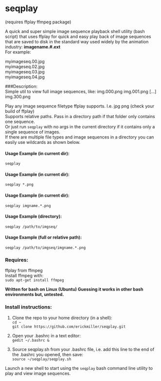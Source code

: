 # seqplay
(requires ffplay ffmpeg package)  

A quick and super simple image sequence playback shell utility (bash script) that uses ffplay for quick and easy play back of image sequences that are saved to disk in the standard way used widely by the animation industry:   **imagename.#.ext**  
For example:  

myimageseq.00.jpg  
myimageseq.02.jpg  
myimageseq.03.jpg  
myimageseq.04.jpg  
   
###Description:  
Simple util to view full image sequences, like:  img.000.png  img.001.png  [...]  img.300.png  

Play any image sequence filetype ffplay supports. I.e. jpg png (check your build of ffplay)   
Supports relative paths. Pass in a directory path if that folder only contains one sequence.  
Or just run `seqplay` with no args in the current directory if it contains only a single sequence of images.  
If there are multiple file types and image sequences in a directory you can easily use wildcards as shown below.  
#### Usage Example (in current dir):  
	seqplay  
#### Usage Example (in current dir):  
	seqplay *.png  
#### Usage Example (in current dir):  
	seqplay imgname.*.png  
#### Usage Example (directory):  
	seqplay /path/to/imgseq/  
#### Usage Example (full or relative path):  
	seqplay /path/to/imgseq/imgname.*.png  

### Requires: 
ffplay from ffmpeg   
Install ffmpeg with:  
	`sudo apt-get install ffmpeg`  

**Written for bash on Linux (Ubuntu) Guessing it works in other bash environments but, untested.**  

### Install instructions:  
1. Clone the repo to your home directory (in a shell):  
`cd ~`  
`git clone https://github.com/erickmiller/seqplay.git`  

2. Open your .bashrc in a text editor:  
`gedit ~/.bashrc &`

3. Source seqplay.sh from your .bashrc file, i.e. add this line to the end of the .bashrc you opened, then save:  
`source ~/seqplay/seqplay.sh`  

Launch a new shell to start using the `seqplay` bash command line utility to play and view image sequences.
